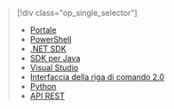 > [!div class="op_single_selector"]
> * [Portale](../articles/data-lake-analytics/data-lake-analytics-get-started-portal.md)
> * [PowerShell](../articles/data-lake-analytics/data-lake-analytics-get-started-powershell.md)
> * [.NET SDK](../articles/data-lake-analytics/data-lake-analytics-get-started-net-sdk.md)
> * [SDK per Java](../articles/data-lake-analytics/data-lake-analytics-get-started-java-sdk.md)
> * [Visual Studio](../articles/data-lake-analytics/data-lake-analytics-data-lake-tools-get-started.md)
> * [Interfaccia della riga di comando 2.0](../articles/data-lake-analytics/data-lake-analytics-get-started-cli2.md)
> * [Python](../articles/data-lake-analytics/data-lake-analytics-get-started-python.md)
> * [API REST](../articles/data-lake-analytics/data-lake-analytics-get-started-rest-api.md)
> 
> 

